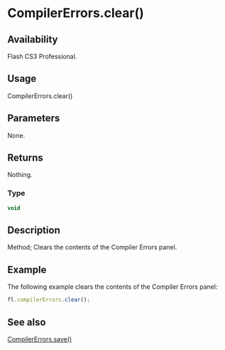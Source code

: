 # CompilerErrors.clear()

## Availability

Flash CS3 Professional.

## Usage

CompilerErrors.clear()

## Parameters

None.

## Returns

Nothing.

### Type

```typescript
void
```

## Description

Method; Clears the contents of the Compiler Errors panel.

## Example

The following example clears the contents of the Compiler Errors panel:

```javascript
fl.compilerErrors.clear();
```

## See also

[CompilerErrors.save()](../CompilerErrors_object/CompilerErrors1.md)
